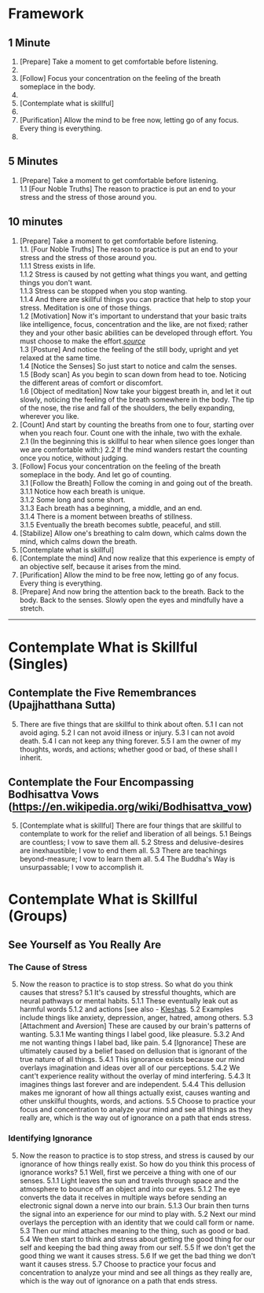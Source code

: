 Framework
==========

## 1 Minute
1.	[Prepare] Take a moment to get comfortable before listening.  
2.  
3.	[Follow] Focus your concentration on the feeling of the breath someplace in the body.  
4.  
5.	[Contemplate what is skillful]  
6.  
7.	[Purification] Allow the mind to be free now, letting go of any focus. Every thing is everything.  
8.  

## 5 Minutes
1.	[Prepare] Take a moment to get comfortable before listening.  
	1.1 [Four Noble Truths] The reason to practice is put an end to your stress and the stress of those around you.  


## 10 minutes
1.	[Prepare] Take a moment to get comfortable before listening.  
	1.1. [Four Noble Truths] The reason to practice is put an end to your stress and the stress of those around you.  
		1.1.1	Stress exists in life.  
		1.1.2	Stress is caused by not getting what things you want, and getting things you don't want.  
		1.1.3	Stress can be stopped when you stop wanting.  
		1.1.4	And there are skillful things you can practice that help to stop your stress. Meditation is one of those things.  
	1.2 [Motivation] Now it's important to understand that your basic traits like intelligence, focus, concentration and the like, are not fixed; rather they and your other basic abilities can be developed through effort. You must choose to make the effort.*[source](http://mindsetonline.com/whatisit/about/)*  
	1.3	[Posture] And notice the feeling of the still body, upright and yet relaxed at the same time.  
	1.4	[Notice the Senses] So just start to notice and calm the senses.  
	1.5	[Body scan] As you begin to scan down from head to toe. Noticing the different areas of comfort or discomfort.  
	1.6	[Object of meditation] Now take your biggest breath in, and let it out slowly, noticing the feeling of the breath somewhere in the body. The tip of the nose, the rise and fall of the shoulders, the belly expanding, wherever you like.  
2.	[Count] And start by counting the breaths from one to four, starting over when you reach four. Count one with the inhale, two with the exhale.  
	2.1	(In the beginning this is skillful to hear when silence goes longer than we are comfortable with:)
	2.2	If the mind wanders restart the counting once you notice, without judging.  
3.	[Follow] Focus your concentration on the feeling of the breath someplace in the body. And let go of counting.  
	3.1	[Follow the Breath] Follow the coming in and going out of the breath.  
		3.1.1	Notice how each breath is unique.  
		3.1.2	Some long and some short.  
		3.1.3	Each breath has a beginning, a middle, and an end.  
		3.1.4	There is a moment between breaths of stillness.  
		3.1.5	Eventually the breath becomes subtle, peaceful, and still.  
4.	[Stabilize] Allow one's breathing to calm down, which calms down the mind, which calms down the breath.  
5.	[Contemplate what is skillful]  
6.	[Contemplate the mind] And now realize that this experience is empty of an objective self, because it arises from the mind.  
7.	[Purification] Allow the mind to be free now, letting go of any focus. Every thing is everything.  
8.	[Prepare] And now bring the attention back to the breath. Back to the body. Back to the senses. Slowly open the eyes and mindfully have a stretch.  

---

Contemplate What is Skillful (Singles)
======================

## Contemplate the Five Remembrances (Upajjhatthana Sutta)
5. There are five things that are skillful to think about often.
	5.1	I can not avoid aging.
	5.2	I can not avoid illness or injury.
	5.3	I can not avoid death.
	5.4	I can not keep any thing forever.
	5.5 I am the owner of my thoughts, words, and actions; whether good or bad, of these shall I inherit.

## Contemplate the Four Encompassing Bodhisattva Vows (https://en.wikipedia.org/wiki/Bodhisattva_vow)
5. [Contemplate what is skillful] There are four things that are skillful to contemplate to work for the relief and liberation of all beings.
	5.1	Beings are countless; I vow to save them all.
	5.2	Stress and delusive-desires are inexhaustible; I vow to end them all.
	5.3	There are teachings beyond-measure; I vow to learn them all.
	5.4	The Buddha's Way is unsurpassable; I vow to accomplish it.

Contemplate What is Skillful (Groups)
======================

## See Yourself as You Really Are

### The Cause of Stress
5.	Now the reason to practice is to stop stress. So what do you think causes that stress?
	5.1	It's caused by stressful thoughts, which are neural pathways or mental habits.
		5.1.1 These eventually leak out as harmful words 
		5.1.2 and actions [see also - [Kleshas](https://en.wikipedia.org/wiki/Kleshas_(Buddhism)).
	5.2	Examples include things like anxiety, depression, anger, hatred, among others.
	5.3	[Attachment and Aversion] These are caused by our brain's patterns of wanting.
		5.3.1 Me wanting things I label good, like pleasure.
		5.3.2 And me not wanting things I label bad, like pain.
	5.4	[Ignorance] These are ultimately caused by a belief based on dellusion that is ignorant of the true nature of all things.
		5.4.1 This ignorance exists because our mind overlays imagination and ideas over all of our perceptions. 
		5.4.2 We cant't experience reality without the overlay of mind interfering. 
		5.4.3 It imagines things last forever and are independent.
		5.4.4 This dellusion makes me ignorant of how all things actually exist, causes wanting and other unskilful thoughts, words, and actions. 
	5.5	Choose to practice your focus and concentration to analyze your mind and see all things as they really are, which is the way out of ignorance on a path that ends stress.

### Identifying Ignorance
5.	Now the reason to practice is to stop stress, and stress is caused by our ignorance of how things really exist. So how do you think this process of ignorance works?
	5.1	Well, first we perceive a thing with one of our senses.
		5.1.1 Light leaves the sun and travels through space and the atmosphere to bounce off an object and into our eyes.
		5.1.2 The eye converts the data it receives in multiple ways before sending an electronic signal down a nerve into our brain.
		5.1.3 Our brain then turns the signal into an experience for our mind to play with.
	5.2	Next our mind overlays the perception with an identity that we could call form or name.
	5.3	Then our mind attaches meaning to the thing, such as good or bad.
	5.4 We then start to think and stress about getting the good thing for our self and keeping the bad thing away from our self.
	5.5 If we don't get the good thing we want it causes stress.
	5.6 If we get the bad thing we don't want it causes stress.
	5.7 Choose to practice your focus and concentration to analyze your mind and see all things as they really are, which is the way out of ignorance on a path that ends stress.

